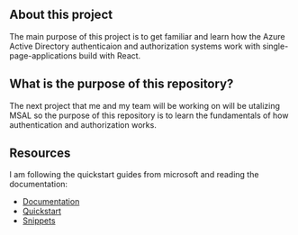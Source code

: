 ## About this project

The main purpose of this project is to get familiar and learn how the Azure Active Directory authenticaion and authorization systems
work with single-page-applications build with React. 

## What is the purpose of this repository?

The next project that me and my team will be working on will be utalizing MSAL so the purpose of this repository is to learn the fundamentals of how 
authentication and authorization works.

## Resources

I am following the quickstart guides from microsoft and reading the documentation:

- [Documentation](https://learn.microsoft.com/en-us/entra/identity-platform/msal-overview?fbclid=IwAR1CSmaZxAvWtmCZX2ZEohfdA_g40RpqUOHQzN60uR1wYr6Pk36cobvhWDI_aem_AQIY0N1LgmUuiQR80f1zzXy2ZL5Rh5wsF1Q0iwE2I4OICP7nGxLZVOIU3VL3CWb-X5ajXNl-WDIi6rCgRUvhvkCZ)
- [Quickstart](https://learn.microsoft.com/en-us/entra/identity-platform/tutorial-single-page-app-react-register-app)
- [Snippets](https://learn.microsoft.com/en-us/entra/identity-platform/sample-v2-code?tabs=apptype)

